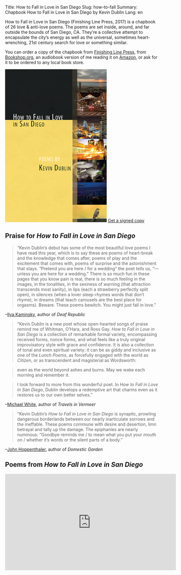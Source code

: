 Title: How to Fall in Love in San Diego
Slug: how-to-fall
Summary: Chapbook How to Fall in Love in San Diego by Kevin Dublin
Lang: en

How to Fall in Love in San Diego (Finishing Line Press, 2017) is a chapbook of 26 love & anti-love poems. The poems are set inside, around, and far outside the bounds of San Diego, CA. They’re a collective attempt to encapsulate the city’s energy as well as the universal, sometimes heart-wrenching, 21st century search for love or something similar. 

You can order a copy of the chapbook from [Finishing Line Press](https://www.finishinglinepress.com/product/how-to-fall-in-love-in-san-diego/), from [Bookshop.org](https://bookshop.org/books/how-to-fall-in-love-in-san-diego/9781635342260), an audiobook version of me reading it on [Amazon](https://www.amazon.com/How-Fall-Love-San-Diego/dp/B07GL53Z9P/), or ask for it to be ordered to any local book store.

![photo of Book Cover](../images/how-to-fall-cover.png)
[Get a signed copy](https://kevindublin.com/pages/shop.html)

## Praise for *How to Fall in Love in San Diego*

> “Kevin Dublin’s debut has some of the most beautiful love poems I have read this year, which is to say these are poems of heart-break and the knowledge that comes after, poems of play and the excitement that comes with, poems of surprise and the astonishment that stays. “Pretend you are here / for a wedding” the poet tells us, “—unless you are here for a wedding.” There is so much fun in these pages that you know pain is real, there is so much feeling in the images, in the tonalities, in the sexiness of warning (that attraction transcends most sanity), in lips (each a strawberry perfectly split open), in silences (when a lover sleep-rhymes words that don’t rhyme), in dreams (that teach carousels are the best place for orgasms). Beware. These poems bewitch. You might just fall in love.”

–[Ilya Kaminsky](http://www.ilyakaminsky.com/), author of *Deaf Republic*


> “Kevin Dublin is a new poet whose open-hearted songs of praise remind me of Whitman, O’Hara, and Ross Gay. *How to Fall in Love in San Diego* is a collection of remarkable formal variety, encompassing received forms, nonce forms, and what feels like a truly original improvisatory style with grace and confidence. It is also a collection of tonal and even spiritual variety: it can be as giddy and inclusive as one of the *Lunch Poems*, as forcefully engaged with the world as *Citizen*, or as transcendent and magisterial as Wordsworth:

> even as the world beyond ashes and burns.
> May we wake each morning and remember it.

> I look forward to more from this wonderful poet. In *How to Fall in Love in San Diego*, Dublin develops a redemptive art that charms even as it restores us to our own better selves.”

–[Michael White](http://www.michaelwhitepoet.com/), author of *Travels in Vermeer*


> “Kevin Dublin’s *How to Fall in Love in San Diego* is synaptic, prowling dangerous borderlands between our nearly inarticulate sorrows and the ineffable. These poems commune with desire and desertion, limn betrayal and tally up the damage. The epiphanies are nearly numinous: “Goodbye reminds me / to mean what you put your mouth on / whether it’s words or the silent parts of a body.”

–[John Hoppenthaler](https://www.connotationpress.com/hoppenthaler-s-congeries), author of *Domestic Garden*

## Poems from *How to Fall in Love in San Diego*

<iframe width="560" height="315" src="https://www.youtube.com/embed/_RDZDKXK_JY?list=PL69zjcOF2crMt3cn7WQdTq5LshUFI58qH" title="YouTube video player" frameborder="0" allow="accelerometer; autoplay; clipboard-write; encrypted-media; gyroscope; picture-in-picture" allowfullscreen></iframe>




